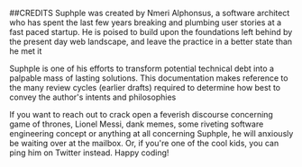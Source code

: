 ##CREDITS
Suphple was created by Nmeri Alphonsus, a software architect who has spent 
the last few years breaking and plumbing user stories at a fast paced 
startup. He is poised to build upon the foundations left behind by the 
present day web landscape, and leave the practice in a better state than he 
met it

Suphple is one of his efforts to transform potential technical debt into a 
palpable mass of lasting solutions. This documentation makes reference to 
the many review cycles (earlier 
drafts) required to determine how best to convey the author's intents and 
philosophies

If you want to reach out to crack open a feverish discourse concerning game 
of thrones, Lionel Messi, dank memes, some riveting software engineering 
concept or anything at all concerning Suphple, he will anxiously be waiting 
over at the mailbox. Or, if you're one of the cool kids, you can ping him 
on Twitter instead. Happy coding!